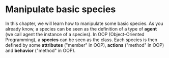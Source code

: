 [//]: # (Subsection:null)
[//]: # (Previous:StartWithGAML)
[//]: # (Next:null)
[//]: # (Prerequisite:[])


# Manipulate basic species

In this chapter, we will learn how to manipulate some basic species. As you already know, a species can be seen as the definition of a type of **agent** (we call agent the instance of a species). In OOP (Object-Oriented Programming), a **species** can be seen as the class. Each species is then defined by some **attributes** ("member" in OOP), **actions** ("method" in OOP) and **behavior** ("method" in OOP).